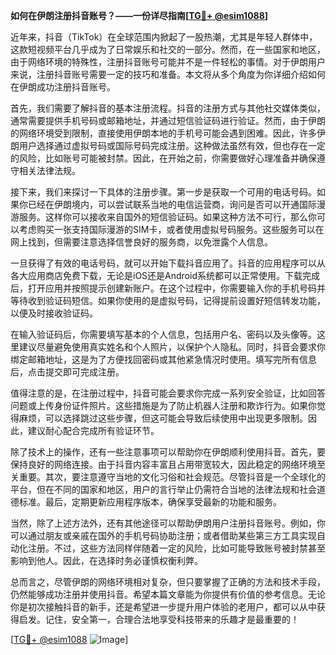 **如何在伊朗注册抖音账号？——一份详尽指南[[TG💪+ @esim1088](https://t.me/s/esim1088)]**

近年来，抖音（TikTok）在全球范围内掀起了一股热潮，尤其是年轻人群体中，这款短视频平台几乎成为了日常娱乐和社交的一部分。然而，在一些国家和地区，由于网络环境的特殊性，注册抖音账号可能并不是一件轻松的事情。对于伊朗用户来说，注册抖音账号需要一定的技巧和准备。本文将从多个角度为你详细介绍如何在伊朗成功注册抖音账号。

首先，我们需要了解抖音的基本注册流程。抖音的注册方式与其他社交媒体类似，通常需要提供手机号码或邮箱地址，并通过短信验证码进行验证。然而，由于伊朗的网络环境受到限制，直接使用伊朗本地的手机号可能会遇到困难。因此，许多伊朗用户选择通过虚拟号码或国际号码完成注册。这种做法虽然有效，但也存在一定的风险，比如账号可能被封禁。因此，在开始之前，你需要做好心理准备并确保遵守相关法律法规。

接下来，我们来探讨一下具体的注册步骤。第一步是获取一个可用的电话号码。如果你已经在伊朗境内，可以尝试联系当地的电信运营商，询问是否可以开通国际漫游服务。这样你可以接收来自国外的短信验证码。如果这种方法不可行，那么你可以考虑购买一张支持国际漫游的SIM卡，或者使用虚拟号码服务。这些服务可以在网上找到，但需要注意选择信誉良好的服务商，以免泄露个人信息。

一旦获得了有效的电话号码，就可以开始下载抖音应用了。抖音的应用程序可以从各大应用商店免费下载，无论是iOS还是Android系统都可以正常使用。下载完成后，打开应用并按照提示创建新账户。在这个过程中，你需要输入你的手机号码并等待收到验证码短信。如果你使用的是虚拟号码，记得提前设置好短信转发功能，以便及时接收验证码。

在输入验证码后，你需要填写基本的个人信息，包括用户名、密码以及头像等。这里建议尽量避免使用真实姓名和个人照片，以保护个人隐私。同时，抖音会要求你绑定邮箱地址，这是为了方便找回密码或其他紧急情况时使用。填写完所有信息后，点击提交即可完成注册。

值得注意的是，在注册过程中，抖音可能会要求你完成一系列安全验证，比如回答问题或上传身份证件照片。这些措施是为了防止机器人注册和欺诈行为。如果你觉得麻烦，可以选择跳过这些步骤，但这可能会导致后续使用中出现更多限制。因此，建议耐心配合完成所有验证环节。

除了技术上的操作，还有一些注意事项可以帮助你在伊朗顺利使用抖音。首先，要保持良好的网络连接。由于抖音内容丰富且占用带宽较大，因此稳定的网络环境至关重要。其次，要注意遵守当地的文化习俗和社会规范。尽管抖音是一个全球化的平台，但在不同的国家和地区，用户的言行举止仍需符合当地的法律法规和社会道德标准。最后，定期更新应用程序版本，确保享受最新的功能和服务。

当然，除了上述方法外，还有其他途径可以帮助伊朗用户注册抖音账号。例如，你可以通过朋友或亲戚在国外的手机号码协助注册；或者借助某些第三方工具实现自动化注册。不过，这些方法同样伴随着一定的风险，比如可能导致账号被封禁甚至影响到他人。因此，在选择时务必谨慎权衡利弊。

总而言之，尽管伊朗的网络环境相对复杂，但只要掌握了正确的方法和技术手段，仍然能够成功注册并使用抖音。希望本篇文章能为你提供有价值的参考信息。无论你是初次接触抖音的新手，还是希望进一步提升用户体验的老用户，都可以从中获得启发。记住，安全第一，合理合法地享受科技带来的乐趣才是最重要的！

[[TG💪+ @esim1088](https://t.me/s/esim1088) ![Image](https://i.postimg.cc/4NQfJmqS/Snipaste-2025-05-13-00-14-12.png)]